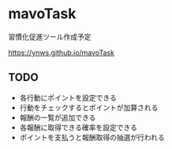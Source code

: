 # mavoTask

習慣化促進ツール作成予定

https://ynws.github.io/mavoTask

## TODO
* 各行動にポイントを設定できる
* 行動をチェックするとポイントが加算される
* 報酬の一覧が追加できる
* 各報酬に取得できる確率を設定できる
* ポイントを支払うと報酬取得の抽選が行われる
